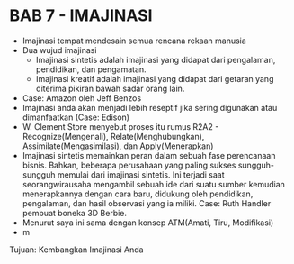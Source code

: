 # BAB 7 - IMAJINASI
- Imajinasi tempat mendesain semua rencana rekaan manusia
- Dua wujud imajinasi
  - Imajinasi sintetis adalah imajinasi yang didapat dari pengalaman, pendidikan, dan pengamatan.
  - Imajinasi kreatif adalah imajinasi yang didapat dari getaran yang diterima pikiran bawah sadar orang lain.
- Case: Amazon oleh Jeff Benzos
- Imajinasi anda akan menjadi lebih reseptif jika sering digunakan atau dimanfaatkan (Case: Edison)
- W. Clement Store menyebut proses itu rumus R2A2 - Recognize(Mengenali), Relate(Menghubungkan), Assimilate(Mengasimilasi), dan Apply(Menerapkan)
- Imajinasi sintetis memainkan peran dalam sebuah fase perencanaan bisnis. Bahkan, beberapa perusahaan yang paling sukses sungguh-sungguh memulai dari imajinasi sintetis. Ini terjadi saat seorangwirausaha mengambil sebuah ide dari suatu sumber kemudian menerapkannya dengan cara baru, didukung oleh pendidikan, pengalaman, dan hasil observasi yang ia miliki. Case: Ruth Handler pembuat boneka 3D Berbie.
- Menurut saya ini sama dengan konsep ATM(Amati, Tiru, Modifikasi)
- m



Tujuan: Kembangkan Imajinasi Anda
